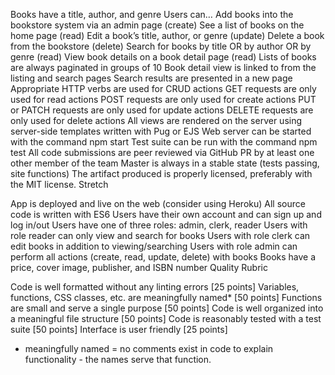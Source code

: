  Books have a title, author, and genre
 Users can…
   Add books into the bookstore system via an admin page (create)
   See a list of books on the home page (read)
   Edit a book’s title, author, or genre (update)
   Delete a book from the bookstore (delete)
   Search for books by title OR by author OR by genre (read)
   View book details on a book detail page (read)
   Lists of books are always paginated in groups of 10
   Book detail view is linked to from the listing and search pages
   Search results are presented in a new page
   Appropriate HTTP verbs are used for CRUD actions
   GET requests are only used for read actions
   POST requests are only used for create actions
   PUT or PATCH requests are only used for update actions
   DELETE requests are only used for delete actions
   All views are rendered on the server using server-side templates written with Pug or EJS
   Web server can be started with the command npm start
   Test suite can be run with the command npm test
   All code submissions are peer reviewed via GitHub PR by at least one other member of the team
   Master is always in a stable state (tests passing, site functions)
   The artifact produced is properly licensed, preferably with the MIT license.
Stretch

 App is deployed and live on the web (consider using Heroku)
 All source code is written with ES6
 Users have their own account and can sign up and log in/out
 Users have one of three roles: admin, clerk, reader
 Users with role reader can only view and search for books
 Users with role clerk can edit books in addition to viewing/searching
 Users with role admin can perform all actions (create, read, update, delete) with books
 Books have a price, cover image, publisher, and ISBN number
Quality Rubric

Code is well formatted without any linting errors [25 points]
Variables, functions, CSS classes, etc. are meaningfully named* [50 points]
Functions are small and serve a single purpose [50 points]
Code is well organized into a meaningful file structure [50 points]
Code is reasonably tested with a test suite [50 points]
Interface is user friendly [25 points]
* meaningfully named = no comments exist in code to explain functionality - the names serve that function.
